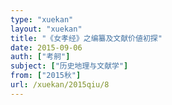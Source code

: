 ```yaml
---
type: "xuekan"
layout: "xuekan"
title: "《女孝经》之编纂及文献价値初探"
date: 2015-09-06
auth: ["考舸"]
subject: ["历史地理与文献学"]
from: ["2015秋"]
url: /xuekan/2015qiu/8
---
```

